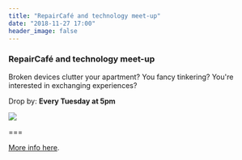 ```yaml
---
title: "RepairCafé and technology meet-up"
date: "2018-11-27 17:00"
header_image: false
---
```


### RepairCafé and technology meet-up

Broken devices clutter your apartment? You fancy tinkering? You're interested in exchanging experiences?

Drop by: **Every Tuesday at 5pm**

![](rclogo.jpg)

===

[More info here](../../about/repaircafe).
